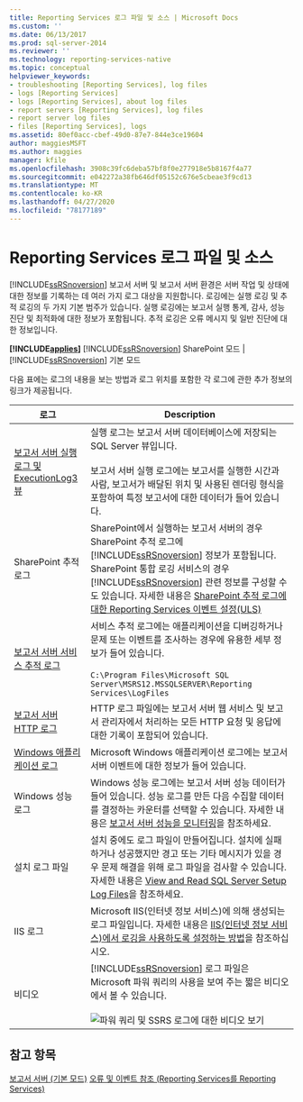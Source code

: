 ```yaml
---
title: Reporting Services 로그 파일 및 소스 | Microsoft Docs
ms.custom: ''
ms.date: 06/13/2017
ms.prod: sql-server-2014
ms.reviewer: ''
ms.technology: reporting-services-native
ms.topic: conceptual
helpviewer_keywords:
- troubleshooting [Reporting Services], log files
- logs [Reporting Services]
- logs [Reporting Services], about log files
- report servers [Reporting Services], log files
- report server log files
- files [Reporting Services], logs
ms.assetid: 80ef0acc-cbef-49d0-87e7-844e3ce19604
author: maggiesMSFT
ms.author: maggies
manager: kfile
ms.openlocfilehash: 3908c39fc6deba57bf8f0e277918e5b8167f4a77
ms.sourcegitcommit: e042272a38fb646df05152c676e5cbeae3f9cd13
ms.translationtype: MT
ms.contentlocale: ko-KR
ms.lasthandoff: 04/27/2020
ms.locfileid: "78177189"
---
```

# <a name="reporting-services-log-files-and-sources"></a>Reporting Services 로그 파일 및 소스
  [!INCLUDE[ssRSnoversion](../../../includes/ssrsnoversion-md.md)] 보고서 서버 및 보고서 서버 환경은 서버 작업 및 상태에 대한 정보를 기록하는 데 여러 가지 로그 대상을 지원합니다. 로깅에는 실행 로깅 및 추적 로깅의 두 가지 기본 범주가 있습니다. 실행 로깅에는 보고서 실행 통계, 감사, 성능 진단 및 최적화에 대한 정보가 포함됩니다. 추적 로깅은 오류 메시지 및 일반 진단에 대한 정보입니다.

 **[!INCLUDE[applies](../../includes/applies-md.md)]**  [!INCLUDE[ssRSnoversion](../../../includes/ssrsnoversion-md.md)] SharePoint 모드 | [!INCLUDE[ssRSnoversion](../../../includes/ssrsnoversion-md.md)] 기본 모드

 다음 표에는 로그의 내용을 보는 방법과 로그 위치를 포함한 각 로그에 관한 추가 정보의 링크가 제공됩니다.

|로그|Description|
|---------|-----------------|
|[보고서 서버 실행 로그 및 ExecutionLog3 뷰](report-server-executionlog-and-the-executionlog3-view.md)|실행 로그는 보고서 서버 데이터베이스에 저장되는 SQL Server 뷰입니다.<br /><br /> 보고서 서버 실행 로그에는 보고서를 실행한 시간과 사람, 보고서가 배달된 위치 및 사용된 렌더링 형식을 포함하여 특정 보고서에 대한 데이터가 들어 있습니다.|
|SharePoint 추적 로그|SharePoint에서 실행하는 보고서 서버의 경우 SharePoint 추적 로그에 [!INCLUDE[ssRSnoversion](../../../includes/ssrsnoversion-md.md)] 정보가 포함됩니다. SharePoint 통합 로깅 서비스의 경우 [!INCLUDE[ssRSnoversion](../../../includes/ssrsnoversion-md.md)] 관련 정보를 구성할 수도 있습니다. 자세한 내용은 [SharePoint 추적 로그에 대한 Reporting Services 이벤트 설정&#40;ULS&#41;](turn-on-reporting-services-events-for-the-sharepoint-trace-log-uls.md)|
|[보고서 서버 서비스 추적 로그](report-server-service-trace-log.md)|서비스 추적 로그에는 애플리케이션을 디버깅하거나 문제 또는 이벤트를 조사하는 경우에 유용한 세부 정보가 들어 있습니다.<br /><br /> `C:\Program Files\Microsoft SQL Server\MSRS12.MSSQLSERVER\Reporting Services\LogFiles`|
|[보고서 서버 HTTP 로그](report-server-http-log.md)|HTTP 로그 파일에는 보고서 서버 웹 서비스 및 보고서 관리자에서 처리하는 모든 HTTP 요청 및 응답에 대한 기록이 포함되어 있습니다.|
|[Windows 애플리케이션 로그](windows-application-log.md)|Microsoft Windows 애플리케이션 로그에는 보고서 서버 이벤트에 대한 정보가 들어 있습니다.|
|Windows 성능 로그|Windows 성능 로그에는 보고서 서버 성능 데이터가 들어 있습니다. 성능 로그를 만든 다음 수집할 데이터를 결정하는 카운터를 선택할 수 있습니다. 자세한 내용은 [보고서 서버 성능을 모니터링](monitoring-report-server-performance.md)을 참조하세요.|
|설치 로그 파일|설치 중에도 로그 파일이 만들어집니다. 설치에 실패하거나 성공했지만 경고 또는 기타 메시지가 있을 경우 문제 해결을 위해 로그 파일을 검사할 수 있습니다. 자세한 내용은 [View and Read SQL Server Setup Log Files](../../database-engine/install-windows/view-and-read-sql-server-setup-log-files.md)을 참조하세요.|
|IIS 로그|Microsoft IIS(인터넷 정보 서비스)에 의해 생성되는 로그 파일입니다. 자세한 내용은 [IIS(인터넷 정보 서비스)에서 로깅을 사용하도록 설정하는 방법](https://support.microsoft.com/kb/313437)을 참조하십시오.|
|비디오|[!INCLUDE[ssRSnoversion](../../../includes/ssrsnoversion-md.md)] 로그 파일은 Microsoft 파워 쿼리의 사용을 보여 주는 짧은 비디오에서 볼 수 있습니다.<br /><br /> ![파워 쿼리 및 SSRS 로그에 대한 비디오 보기](../media/generic-video-thumbnail.png "파워 쿼리 및 SSRS 로그에 대한 비디오 보기")|

## <a name="see-also"></a>참고 항목
 [보고서 서버 &#40;기본 모드&#41;](reporting-services-report-server-native-mode.md) [오류 및 이벤트 참조 &#40;Reporting Services를 Reporting Services&#41;](../troubleshooting/errors-and-events-reference-reporting-services.md)


